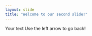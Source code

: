 ```yaml
---
layout: slide 
title: "Welcome to our second slide!"
---
```

Your text 
Use the left arrow to go back! 
